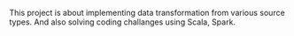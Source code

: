This project is about implementing data transformation from various source types. And also solving coding challanges using Scala, Spark.
